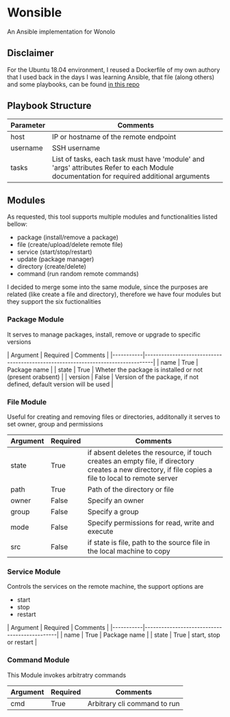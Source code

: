 # Wonsible

An Ansible implementation for Wonolo

## Disclaimer

For the Ubuntu 18.04 environment, I reused a Dockerfile of my own authory that I used back in the days I was learning Ansible, that file (along others) and some playbooks, can be found [in this repo](https://github.com/tomasdepi/ansible)

## Playbook Structure

| Parameter | Comments                                                                                                                               |
|-----------|----------------------------------------------------------------------------------------------------------------------------------------|
| host      | IP or hostname of the remote endpoint                                                                                                  |
| username  | SSH username                                                                                                                           |
| tasks     | List of tasks, each task must have 'module' and 'args' attributes Refer to each Module documentation for required additional arguments |

## Modules

As requested, this tool supports multiple modules and functionalities listed bellow:

* package (install/remove a package)
* file (create/upload/delete remote file)
* service (start/stop/restart)
* update (package manager)
* directory (create/delete)
* command (run random remote commands)


I decided to merge some into the same module, since the purposes are related (like create a file and directory), therefore we have four modules but they support the six fuctionalities

### Package Module

It serves to manage packages, install, remove or upgrade to specific versions

| Argument  | Required | Comments                                                             |
|-----------|---------------------------------------------------------------------------------|
| name      |   True   | Package name                                                         |
| state     |   True   | Wheter the package is installed or not (present orabsent)            |
| version   |   False  | Version of the package, if not defined, default version will be used |

### File Module

Useful for creating and removing files or directories, additonally it serves to set owner, group and permissions

| Argument | Required | Comments                                                                        |
|----------|----------|---------------------------------------------------------------------------------|
| state    |  True    | if absent deletes the resource, if touch creates an empty file, if directory creates a new directory, if file copies a file to local to remote server |
| path     |  True    | Path of the directory or file                                                   |
| owner    |  False   | Specify an owner                                                                |
| group    |  False   | Specify a group                                                                 |
| mode     |  False   | Specify permissions for read, write and execute                                 |
| src      |  False   | if state is file, path to the source file in the local machine to copy          |

### Service Module

Controls the services on the remote machine, the support options are
* start
* stop
* restart

| Argument  | Required | Comments                          |
|-----------|----------------------------------------------|
| name      |   True   | Package name                      |
| state     |   True   | start, stop or restart            |

### Command Module

This Module invokes arbitratry commands

| Argument | Required | Comments                     |
|----------|----------|------------------------------|
|cmd       |  True    | Arbitrary cli command to run | 
